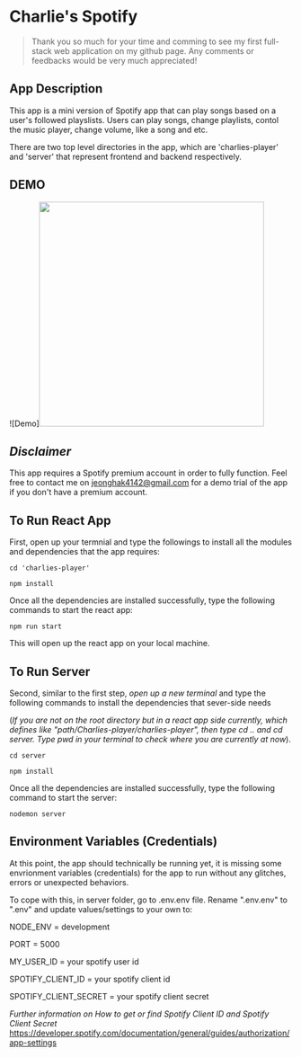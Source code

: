 # Charlie's Spotify

> Thank you so much for your time and comming to see my first full-stack web application on my github page. Any comments or feedbacks would be very much appreciated!

## App Description

This app is a mini version of Spotify app that can play songs based on a user's followed playslists. Users can play songs, change playlists, contol the music player, change volume, like a song and etc.

There are two top level directories in the app, which are 'charlies-player' and 'server' that represent frontend and backend respectively.

## DEMO
![Demo]<img src="https://user-images.githubusercontent.com/68264328/163961045-ba740c93-32e0-42fa-b551-33374d35957d.gif" width="400px" height="400px" />


## _Disclaimer_

This app requires a Spotify premium account in order to fully function. Feel free to contact me on jeonghak4142@gmail.com for a demo trial of the app if you don't have a premium account.

## To Run React App

First, open up your termnial and type the followings to install all the modules and dependencies that the app requires:

```
cd 'charlies-player'

npm install
```

Once all the dependencies are installed successfully, type the following commands to start the react app:

```
npm run start
```

This will open up the react app on your local machine.

## To Run Server

Second, similar to the first step, _open up a new terminal_ and type the following commands to install the dependencies that sever-side needs

(_If you are not on the root directory but in a react app side currently, which defines like "path/Charlies-player/charlies-player", then type cd .. and cd server. Type pwd in your terminal to check where you are currently at now_).

```
cd server

npm install
```

Once all the dependencies are installed successfully, type the following command to start the server:

```
nodemon server
```

## Environment Variables (Credentials)

At this point, the app should technically be running yet, it is missing some envrionment variables (credentials) for the app to run without any glitches, errors or unexpected behaviors.

To cope with this, in server folder, go to .env.env file.
Rename ".env.env" to ".env" and update values/settings to your own to:

NODE_ENV = development

PORT = 5000

MY_USER_ID = your spotify user id

SPOTIFY_CLIENT_ID = your spotify client id

SPOTIFY_CLIENT_SECRET = your spotify client secret

_Further information on How to get or find Spotify Client ID and Spotify Client Secret_
https://developer.spotify.com/documentation/general/guides/authorization/app-settings

